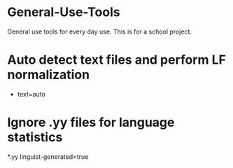 # General-Use-Tools
General use tools for every day use. This is for a school project.

# Auto detect text files and perform LF normalization
* text=auto

# Ignore .yy files for language statistics
*.yy linguist-generated=true
